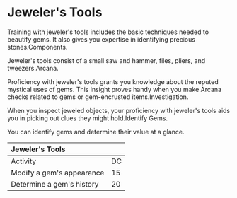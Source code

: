 # Jeweler's Tools





Training with jeweler's tools includes the basic techniques needed to beautify gems. It also gives you expertise in identifying precious stones.Components. 

Jeweler's tools consist of a small saw and hammer, files, pliers, and tweezers.Arcana. 

Proficiency with jeweler's tools grants you knowledge about the reputed mystical uses of gems. This insight proves handy when you make Arcana checks related to gems or gem-encrusted items.Investigation. 

When you inspect jeweled objects, your proficiency with jeweler's tools aids you in picking out clues they might hold.Identify Gems. 

You can identify gems and determine their value at a glance.

| Jeweler's Tools |  |
| :--- | :--- |
| Activity | DC |
| Modify a gem's appearance | 15 |
| Determine a gem's history | 20 |

